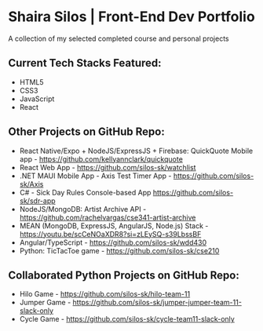 # Shaira Silos | Front-End Dev Portfolio
A collection of my selected completed course and personal projects

## Current Tech Stacks Featured:
- HTML5
- CSS3
- JavaScript
- React

## Other Projects on GitHub Repo:
- React Native/Expo + NodeJS/ExpressJS + Firebase: QuickQuote Mobile app - https://github.com/kellyannclark/quickquote
- React Web App - https://github.com/silos-sk/watchlist
- .NET MAUI Mobile App - Axis Test Timer App - https://github.com/silos-sk/Axis
- C# - Sick Day Rules Console-based App https://github.com/silos-sk/sdr-app
- NodeJS/MongoDB: Artist Archive API - https://github.com/rachelvargas/cse341-artist-archive
- MEAN (MongoDB, ExpressJS, AngularJS, Node.js) Stack - https://youtu.be/scCeNOaXDR8?si=zLEySQ-s39LbssBF 
- Angular/TypeScript - https://github.com/silos-sk/wdd430
- Python: TicTacToe game - https://github.com/silos-sk/cse210

## Collaborated Python Projects on GitHub Repo:
- Hilo Game - https://github.com/silos-sk/hilo-team-11
- Jumper Game - https://github.com/silos-sk/jumper-jumper-team-11-slack-only
- Cycle Game - https://github.com/silos-sk/cycle-team11-slack-only



